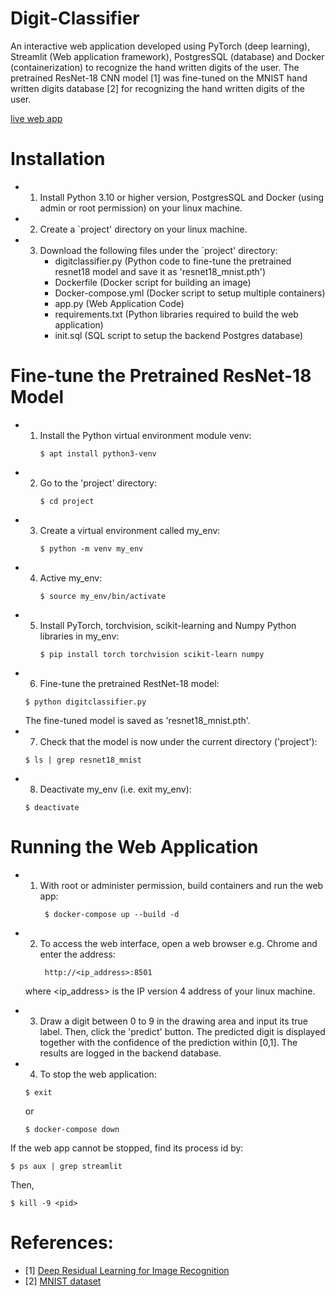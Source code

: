 # Digit-Classifier

An interactive web application developed using PyTorch (deep learning), Streamlit (Web application framework), PostgresSQL (database) and Docker (containerization) to recognize the hand written digits of the user. The pretrained ResNet-18 CNN model [1] was fine-tuned on the MNIST hand written digits database [2] for recognizing the hand written digits of the user.

[live web app](http://49.13.30.50:8501/)

 # Installation

- 1. Install Python 3.10 or higher version, PostgresSQL and Docker (using admin or root permission) on your linux machine.
- 2. Create a `project' directory on your linux machine.
- 3. Download the following files under the `project' directory:
     - digitclassifier.py (Python code to fine-tune the pretrained resnet18 model and save it as 'resnet18_mnist.pth')
     - Dockerfile (Docker script for building an image)
     - Docker-compose.yml (Docker script to setup multiple containers) 
     - app.py (Web Application Code)
     - requirements.txt (Python libraries required to build the web application)
     - init.sql (SQL script to setup the backend Postgres database)
           
# Fine-tune the Pretrained ResNet-18 Model

- 1. Install the Python virtual environment module venv:
     ```
     $ apt install python3-venv
     ```
- 2. Go to the 'project' directory:
     ```
     $ cd project
     ```
- 3. Create a virtual environment called my_env:
     ```
     $ python -m venv my_env
     ```
- 4. Active my_env:
     ```
     $ source my_env/bin/activate
     ```
- 5. Install PyTorch, torchvision, scikit-learning and Numpy Python libraries in my_env:
     ```
     $ pip install torch torchvision scikit-learn numpy
     ```
- 6. Fine-tune the pretrained RestNet-18 model:
    ```
    $ python digitclassifier.py
    ``` 
    The fine-tuned model is saved as 'resnet18_mnist.pth'.
- 7. Check that the model is now under the current directory ('project'):
    ```
    $ ls | grep resnet18_mnist
    ```
- 8. Deactivate my_env (i.e. exit my_env):
    ```
    $ deactivate
    ```	
# Running the Web Application

- 1. With root or administer permission, build containers and run the web app:
      ```
       $ docker-compose up --build -d
      ```
- 2. To access the web interface, open a web browser e.g. Chrome and enter the address: 
      ```
       http://<ip_address>:8501
      ```
    where <ip_address> is the IP version 4 address of your linux machine. 

- 3. Draw a digit between 0 to 9 in the drawing area and input its true label. Then, click the 'predict' button. The predicted digit is displayed together with the confidence of the prediction within [0,1]. The results are logged in the backend database.
  
- 4. To stop the web application:
  ```
  $ exit         
  ```
  or 
  ```
  $ docker-compose down        
  ```

If the web app cannot be stopped, find its process id by: 
```
$ ps aux | grep streamlit 
```
Then, 
```
$ kill -9 <pid>
```
# References:

- [1] [Deep Residual Learning for Image Recognition](https://arxiv.org/abs/1512.03385)
- [2] [MNIST dataset](https://www.kaggle.com/datasets/hojjatk/mnist-dataset) 
